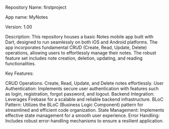 Repository Name: firstproject

App name: MyNotes

Version: 1.00

Description:
This repository houses a basic Notes mobile app built with Dart, designed to run seamlessly on both iOS and Android platforms. The app incorporates fundamental CRUD (Create, Read, Update, Delete) operations, allowing users to effortlessly manage their notes. The robust feature set includes note creation, deletion, updating, and reading functionalities.

Key Features:

CRUD Operations: Create, Read, Update, and Delete notes effortlessly.
User Authentication: Implements secure user authentication with features such as login, registration, forgot password, and logout.
Backend Integration: Leverages Firebase for a scalable and reliable backend infrastructure.
BLoC Pattern: Utilizes the BLoC (Business Logic Component) pattern for streamlined and efficient code organization.
State Management: Implements effective state management for a smooth user experience.
Error Handling: Includes robust error-handling mechanisms to ensure a resilient application.
